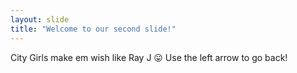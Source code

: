 ```yaml
---
layout: slide
title: "Welcome to our second slide!"
---
```

City Girls make em wish like Ray J 😛
Use the left arrow to go back!
